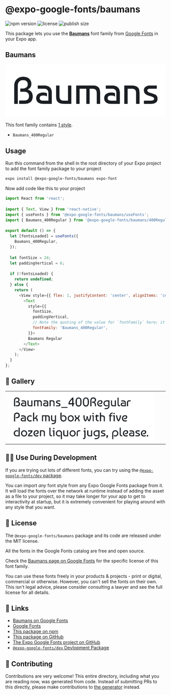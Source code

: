 # @expo-google-fonts/baumans

![npm version](https://flat.badgen.net/npm/v/@expo-google-fonts/baumans)
![license](https://flat.badgen.net/github/license/expo/google-fonts)
![publish size](https://flat.badgen.net/packagephobia/install/@expo-google-fonts/baumans)

This package lets you use the [**Baumans**](https://fonts.google.com/specimen/Baumans) font family from [Google Fonts](https://fonts.google.com/) in your Expo app.

## Baumans

![Baumans](./font-family.png)

This font family contains [1 style](#-gallery).

- `Baumans_400Regular`

## Usage

Run this command from the shell in the root directory of your Expo project to add the font family package to your project
```sh
expo install @expo-google-fonts/baumans expo-font
```

Now add code like this to your project
```js
import React from 'react';

import { Text, View } from 'react-native';
import { useFonts } from '@expo-google-fonts/baumans/useFonts';
import { Baumans_400Regular } from '@expo-google-fonts/baumans/400Regular';

export default () => {
  let [fontsLoaded] = useFonts({
    Baumans_400Regular,
  });

  let fontSize = 24;
  let paddingVertical = 6;

  if (!fontsLoaded) {
    return undefined;
  } else {
    return (
      <View style={{ flex: 1, justifyContent: 'center', alignItems: 'center' }}>
        <Text
          style={{
            fontSize,
            paddingVertical,
            // Note the quoting of the value for `fontFamily` here; it expects a string!
            fontFamily: 'Baumans_400Regular',
          }}>
          Baumans Regular
        </Text>
      </View>
    );
  }
};

```

## 🔡 Gallery


||||
|-|-|-|
|![Baumans_400Regular](./Baumans_400Regular.ttf.png)||||


## 👩‍💻 Use During Development

If you are trying out lots of different fonts, you can try using the [`@expo-google-fonts/dev` package](https://github.com/expo/google-fonts/tree/master/font-packages/dev#readme).

You can import *any* font style from any Expo Google Fonts package from it. It will load the fonts
over the network at runtime instead of adding the asset as a file to your project, so it may take longer
for your app to get to interactivity at startup, but it is extremely convenient
for playing around with any style that you want.

## 📖 License

The `@expo-google-fonts/baumans` package and its code are released under the MIT license.

All the fonts in the Google Fonts catalog are free and open source.

Check the [Baumans page on Google Fonts](https://fonts.google.com/specimen/Baumans) for the specific license of this font family.

You can use these fonts freely in your products & projects - print or digital, commercial or otherwise. However, you can't sell the fonts on their own. This isn't legal advice, please consider consulting a lawyer and see the full license for all details.

## 🔗 Links

- [Baumans on Google Fonts](https://fonts.google.com/specimen/Baumans)
- [Google Fonts](https://fonts.google.com/)
- [This package on npm](https://www.npmjs.com/package/@expo-google-fonts/baumans)
- [This package on GitHub](https://github.com/expo/google-fonts/tree/master/font-packages/baumans)
- [The Expo Google Fonts project on GitHub](https://github.com/expo/google-fonts)
- [`@expo-google-fonts/dev` Devlopment Package](https://github.com/expo/google-fonts/tree/master/font-packages/dev)

## 🤝 Contributing

Contributions are very welcome! This entire directory, including what you are reading now, was generated from code. Instead of submitting PRs to this directly, please make contributions to [the generator](https://github.com/expo/google-fonts/tree/master/packages/generator) instead.
